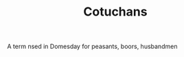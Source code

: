 ---
title: Cotuchans
letter: C
permalink: "/definitions/bld-cotuchans.html"
body: A term nsed in Domesday for peasants, boors, husbandmen
published_at: '2018-07-07'
source: Black's Law Dictionary 2nd Ed (1910)
layout: post
---